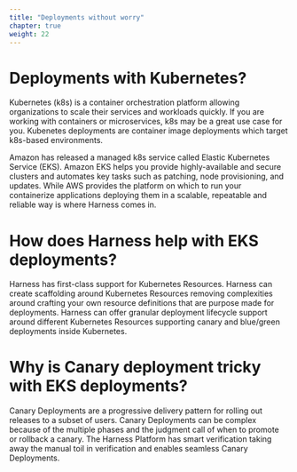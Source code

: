 ```yaml
---
title: "Deployments without worry"
chapter: true
weight: 22
---
```


# Deployments with Kubernetes?
Kubernetes (k8s) is a container orchestration platform allowing organizations to scale their services and workloads quickly. If you are working with containers or microservices, k8s may be a great use case for you.  Kubenetes deployments are container image deployments which target k8s-based environments.  

Amazon has released a managed k8s service called Elastic Kubernetes Service (EKS).  Amazon EKS helps you provide highly-available and secure clusters and automates key tasks such as patching, node provisioning, and updates. While AWS provides the platform on which to run your containerize applications deploying them in a scalable, repeatable and reliable way is where Harness comes in.

# How does Harness help with EKS deployments?

Harness has first-class support for Kubernetes Resources. Harness can create scaffolding around Kubernetes Resources removing complexities around crafting your own resource definitions that are purpose made for deployments. Harness can offer granular deployment lifecycle support around different Kubernetes Resources supporting canary and blue/green deployments inside Kubernetes.

#  Why is Canary deployment tricky with EKS deployments?

Canary Deployments are a progressive delivery pattern for rolling out releases to a subset of users.  Canary Deployments can be complex because of the multiple phases and the judgment call of when to promote or rollback a canary. The Harness Platform has smart verification taking away the manual toil in verification and enables seamless Canary Deployments. 



